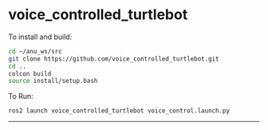 # voice_controlled_turtlebot

To install and build:

```bash
cd ~/anu_ws/src
git clone https://github.com/voice_controlled_turtlebot.git
cd ..
colcon build
source install/setup.bash
```

To Run:
```
ros2 launch voice_controlled_turtlebot voice_control.launch.py
```
---
